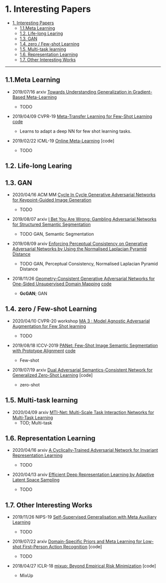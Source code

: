 # 1. Interesting Papers

- [1. Interesting Papers](#1-interesting-papers)
  - [1.1.Meta Learning](#11meta-learning)
  - [1.2. Life-long Learing](#12-life-long-learing)
  - [1.3. GAN](#13-gan)
  - [1.4. zero / Few-shot Learning](#14-zero--few-shot-learning)
  - [1.5. Multi-task learning](#15-multi-task-learning)
  - [1.6. Representation Learning](#16-representation-learning)
  - [1.7. Other Interesting Works](#17-other-interesting-works)

---

## 1.1.Meta Learning

- 2019/07/16 arxiv [Towards Understanding Generalization in Gradient-Based Meta-Learning](https://arxiv.org/abs/1907.07287)
    - TODO

- 2019/04/09 CVPR-19 [Meta-Transfer Learning for Few-Shot Learning](https://arxiv.org/abs/1812.02391) [code](https://github.com/yaoyao-liu/meta-transfer-learning)
    - Learns to adapt a deep NN for few shot learning tasks.

- 2019/02/22 ICML-19 [Online Meta-Learning](https://arxiv.org/abs/1902.08438v4) [code]
	- TODO



## 1.2. Life-long Learing

## 1.3. GAN

- 2020/04/16 ACM MM [Cycle In Cycle Generative Adversarial Networks for Keypoint-Guided Image Generation](https://arxiv.org/abs/1908.00999) 
	- TODO

- 2019/08/07 arxiv [I Bet You Are Wrong: Gambling Adversarial Networks for Structured Semantic Segmentation](https://arxiv.org/abs/1908.02711)
    - TODO GAN, Semantic Segmentation

- 2019/08/09 arxiv [Enforcing Perceptual Consistency on Generative Adversarial Networks by Using the Normalised Laplacian Pyramid Distance](https://arxiv.org/abs/1908.04347)
    - TODO GAN, Perceptual Consistency, Normalised Laplacian Pyramid Distance

- 2018/11/26 [Geometry-Consistent Generative Adversarial Networks for One-Sided Unsupervised Domain Mapping]() [code](https://github.com/hufu6371/GcGAN)
    - **GcGAN**; GAN

## 1.4. zero / Few-shot Learning

- 2020/04/10 CVPR-20 workshop [MA 3 : Model Agnostic Adversarial Augmentation for Few Shot learning](https://arxiv.org/abs/2004.05100)
	- TODO

- 2019/08/18 ICCV-2019 [PANet: Few-Shot Image Semantic Segmentation with Prototype Alignment](https://arxiv.org/abs/1908.06391) [code](https://github.com/kaixin96/PANet)
    - Few-shot

- 2019/07/19 arxiv [Dual Adversarial Semantics-Consistent Network for Generalized Zero-Shot Learning](https://arxiv.org/abs/1907.05570) [code]
    - zero-shot

## 1.5. Multi-task learning

- 2020/04/09 arxiv [MTI-Net: Multi-Scale Task Interaction Networks for Multi-Task Learning](https://arxiv.org/abs/2001.06902)
	- TOD; Multi-task

## 1.6. Representation Learning

- 2020/04/16 arxiv [A Cyclically-Trained Adversarial Network for Invariant Representation Learning](https://arxiv.org/abs/1906.09313)
	- TODO


- 2020/04/13 arxiv [Efficient Deep Representation Learning by Adaptive Latent Space Sampling](https://arxiv.org/abs/2004.02757)
	- TODO

## 1.7. Other Interesting Works

- 2019/11/26 NIPS-19 [Self-Supervised Generalisation with Meta Auxiliary Learning](https://arxiv.org/abs/1901.08933)
    - TODO

- 2019/07/22 arxiv [Domain-Specific Priors and Meta Learning for Low-shot First-Person Action Recognition](https://arxiv.org/abs/1907.09382) [code]
    - TODO

- 2018/04/27 ICLR-18 [mixup: Beyond Empirical Risk Minimization](https://arxiv.org/abs/1710.09412) [code]
    - MixUp